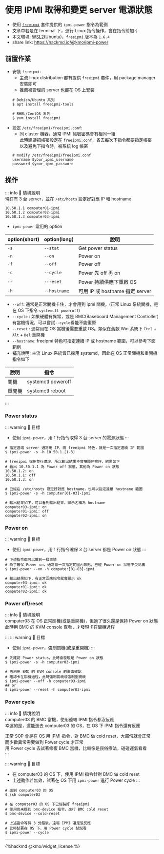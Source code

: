 # 使用 IPMI 取得和變更 server 電源狀態
- 使用 [`freeipmi`](https://www.gnu.org/software/freeipmi/) 套件提供的 `ipmi-power` 指令為範例
- 文章中若是在 terminal 下，進行 Linux 指令操作，會在指令前加 `$` 
- 本文環境: [WSL2](https://aka.ms/wsl2-install)(Ubuntu)，`freeipmi` 版本為 `1.6.4`
- share link: https://hackmd.io/@kmo/ipmi-power
## 前置作業
- 安裝 `freeipmi`:  
  - 主流 linux distribution 都有提供 `freeipmi` 套件，用 package manager 安裝即可  
  - 推薦被管理的 server 也都在 OS 上安裝
  ```bash=
  # Debian/Ubuntu 系列
  $ apt install freeipmi-tools
  
  # RHEL/CentOS 系列
  $ yum install freeipmi
  ```
- 設定 `/etc/freeipmi/freeipmi.conf`:  
  - 同 cluster 機器，通常 IPMI 帳號密碼會有相同一組  
    此時建議把帳密設定在 `freeipmi.conf`，省去每次下指令都要指定帳密  
    以及避免下指令時，被系統 log 帳密  
  ```bash=
  # modify /etc/freeipmi/freeipmi.conf
  username $your_ipmi_username
  password $your_ipmi_password
  ```
  
## 操作
::: info 
:scroll: 情境說明  
現在有 3 台 server，並在 `/etc/hosts` 設定好對應 IP 和 hostname
```bash=
10.50.1.1 computer01-ipmi
10.50.1.2 computer02-ipmi
10.50.1.3 computer03-ipmi
```

- `ipmi-power` 常用的 option 

| option(short) | option(long) | 說明                            |
| ------------- | ------------ | ------------------------------- |
| `-s`          | `--stat`     | Get power status                |
| `-n`          | `--on `      | Power on                        |
| `-f`          | `--off`      | Power off                       |
| `-c`          | `--cycle`    | Power 先 off 再 on              |
| `-r`          | `--reset`    | Power 持續供應下重啟 OS         |
| `-h`          | `--hostname` | 可用 IP 或 hostname 指定 server |

- `--off`: 通常是正常關機卡住，才會用到 ipmi 關機。(正常 Linux 系統關機，是在 OS 下指令 `systemctl poweroff`)
- `--cycle` : 如果硬體有異常，或是 BMC(Baseboard Management Controller) 有當機情況，可以嘗試`--cycle`看能不能復原
- `--reset` : 通常用在 OS 當機後需要重啟 OS。類似在舊款 Win 系統下 `Ctrl` + `Alt` + `Del` 重開機
- `--hostname`: freeipmi 特色可指定連續 IP 或 hostname 範圍，可以參考下面範例
- 補充說明: 主流 Linux 系統皆已採用 systemd，因此在 OS 正常關機和重開機指令如下

| 說明   | 指令               |
| ------ | ------------------ |
| 關機   | systemctl poweroff |
| 重開機 | systemctl reboot   |

:::

### Power status
::: warning
:dart: 目標
- 使用 `ipmi-power`，用 1 行指令取得 3 台 server 的電源狀態
:::

```bash=
# 指定遠端 server 通常用 IP，而 freeipmi 特色，就是一次指定連續 IP 範圍
$ ipmi-power -s -h 10.50.1.[1-3]

# freeipmi 採用並行處理，所以輸出結果不會按順序排序，結果如下
# 看出 10.50.1.1 為 Power off 狀態，其他為 Power on 狀態
10.50.1.2: on
10.50.1.1: off
10.50.1.3: on

# 已經在 /etc/hosts 設定好對應 hostname，也可以指定連續 hostname 範圍
$ ipmi-power -s -h computer[01-03]-ipmi

# 輸出結果如下，可以看到輸出結果，顯示名稱為 hostname
computer03-ipmi: on
computer01-ipmi: off
computer02-ipmi: on
```

### Power on
::: warning
:dart: 目標
- 使用 `ipmi-power`，用 1 行指令確保 3 台 server 都是 Power on 狀態
:::

```bash=
# 下述指令都可以做到一樣事情
# 為了確保 Power on，通常會一次指定範圍內節點，已經 Power on 狀態不受影響
$ ipmi-power --on -h computer[01-03]-ipmi

# 輸出結果如下，有正常回應指令就會顯示 ok
computer03-ipmi: ok
computer01-ipmi: ok
computer02-ipmi: ok
```

### Power off/reset
::: info 
:scroll: 情境說明   
computer03 在 OS 正常關機(或是重開機)，但過了很久還是保持 Power on 狀態  
此時用 BMC 的 KVM console 查看，才發現卡在關機過程

::: 
::: warning
:dart: 目標
- 使用 `ipmi-power`，強制關機(或是重開機)
:::

```bash=
# 先確認 Power status，此時會發現是 Power on 狀態
$ ipmi-power -s -h computer03-ipmi

# 再利用 BMC 的 KVM console 的畫面確認
# 確認卡在關機過程，此時強制關機或強制重開機
$ ipmi-power --off -h computer03-ipmi
## or
$ ipmi-power --reset -h computer03-ipmi
```

### Power cycle
::: info 
:scroll: 情境說明   
computer03 的 BMC 當機，使用遠端 IPMI 指令都沒反應  
幸運的是，還能進去 computer03 的 OS，在 OS 下 IPMI 指令還有反應  

正常 SOP 會是在 OS 用 IPMI 指令，對 BMC 做 cold reset，大部份就會正常  
而少數異常需要做到 Power cycle 才正常  
用 Power cycle 去試著修復 BMC 當機，比較像是民俗療法，碰碰運氣看看  
:::

::: warning
:dart: 目標
- 在 computer03 的 OS 下，使用 IPMI 指令針對 BMC 做 cold reset
- 上述動作若無效，試著在 OS 下用 `ipmi-power` 進行 Power cycle
:::

```bash=
# 進到 computer03 的 OS
$ ssh computer03

# 在 computer03 的 OS 下已經裝好 freeipmi
# 使用尚未提到 bmc-device 指令，進行 BMC cold reset
$ bmc-device --cold-reset

# 上述指令等待 3 分鐘後，遠端 IPMI 還是沒反應
# 此時試著在 OS 下，用 Power cycle 試試看
$ ipmi-power --cycle
```


---
{%hackmd @kmo/widget_license %}